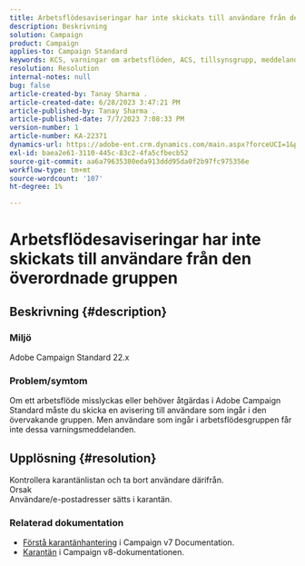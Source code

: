 ```yaml
---
title: Arbetsflödesaviseringar har inte skickats till användare från den överordnade gruppen
description: Beskrivning
solution: Campaign
product: Campaign
applies-to: Campaign Standard
keywords: KCS, varningar om arbetsflöden, ACS, tillsynsgrupp, meddelanden
resolution: Resolution
internal-notes: null
bug: false
article-created-by: Tanay Sharma .
article-created-date: 6/28/2023 3:47:21 PM
article-published-by: Tanay Sharma .
article-published-date: 7/7/2023 7:08:33 PM
version-number: 1
article-number: KA-22371
dynamics-url: https://adobe-ent.crm.dynamics.com/main.aspx?forceUCI=1&pagetype=entityrecord&etn=knowledgearticle&id=dc9c8e0b-cb15-ee11-8f6e-6045bd006295
exl-id: baea2e61-3110-445c-83c2-4fa5cfbecb52
source-git-commit: aa6a79635380eda913ddd95da0f2b97fc975356e
workflow-type: tm+mt
source-wordcount: '107'
ht-degree: 1%

---
```


# Arbetsflödesaviseringar har inte skickats till användare från den överordnade gruppen

## Beskrivning {#description}


### Miljö

Adobe Campaign Standard 22.x

### Problem/symtom

Om ett arbetsflöde misslyckas eller behöver åtgärdas i Adobe Campaign Standard måste du skicka en avisering till användare som ingår i den övervakande gruppen. Men användare som ingår i arbetsflödesgruppen får inte dessa varningsmeddelanden.


## Upplösning {#resolution}


Kontrollera karantänlistan och ta bort användare därifrån.
<br>Orsak<br>
Användare/e-postadresser sätts i karantän.

### Relaterad dokumentation

- [Förstå karantänhantering](https://experienceleague.adobe.com/docs/campaign-classic/using/sending-messages/monitoring-deliveries/understanding-quarantine-management.html) i Campaign v7 Documentation.
- [Karantän](https://experienceleague.adobe.com/docs/campaign/campaign-v8/campaigns/send/failures/quarantines.html) i Campaign v8-dokumentationen.
